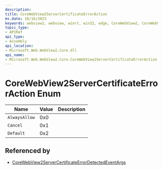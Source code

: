 ```yaml
---
description: 
title: CoreWebView2ServerCertificateErrorAction
ms.date: 10/16/2023
keywords: webview2, webview, winrt, win32, edge, CoreWebView2, CoreWebView2Controller, browser control, edge html, CoreWebView2ServerCertificateErrorAction
topic_type:
- APIRef
api_type:
- Assembly
api_location:
- Microsoft.Web.WebView2.Core.dll
api_name:
- Microsoft.Web.WebView2.Core.CoreWebView2ServerCertificateErrorAction
---
```


# CoreWebView2ServerCertificateErrorAction Enum

| Name |  Value | Description |
|--|--|--|
|`AlwaysAllow` | 0x0  |  |
|`Cancel` | 0x1  |  |
|`Default` | 0x2  |  |


## Referenced by

- [CoreWebView2ServerCertificateErrorDetectedEventArgs](corewebview2servercertificateerrordetectedeventargs.md)
